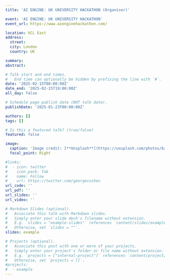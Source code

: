 ```yaml
---
title: 'AI ENGINE: UK UNIVERSITY HACKATHON (Organiser)'

event: 'AI ENGINE: UK UNIVERSITY HACKATHON'
event_url: https://www.aienginehackathon.com/

location: UCL East
address:
  street: 
  city: London
  country: UK

summary: 
abstract: 

# Talk start and end times.
#   End time can optionally be hidden by prefixing the line with `#`.
date: '2025-02-15T08:00:00Z'
date_end: '2025-02-15T19:00:00Z'
all_day: false

# Schedule page publish date (NOT talk date).
publishDate: '2025-01-23T00:00:00Z'

authors: []
tags: []

# Is this a featured talk? (true/false)
featured: false

image:
  caption: 'Image credit: [**Unsplash**](https://unsplash.com/photos/bzdhc5b3Bxs)'
  focal_point: Right

#links:
#  - icon: twitter
#    icon_pack: fab
#    name: Follow
#    url: https://twitter.com/georgecushen
url_code: ''
url_pdf: ''
url_slides: ''
url_video: ''

# Markdown Slides (optional).
#   Associate this talk with Markdown slides.
#   Simply enter your slide deck's filename without extension.
#   E.g. `slides = "example-slides"` references `content/slides/example-slides.md`.
#   Otherwise, set `slides = ""`.
slides: example

# Projects (optional).
#   Associate this post with one or more of your projects.
#   Simply enter your project's folder or file name without extension.
#   E.g. `projects = ["internal-project"]` references `content/project/deep-learning/index.md`.
#   Otherwise, set `projects = []`.
#projects:
#  - example
---
```


